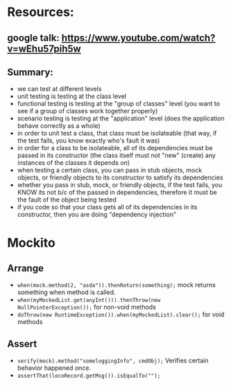 # Resources:
## google talk: https://www.youtube.com/watch?v=wEhu57pih5w
## Summary:
* we can test at different levels
* unit testing is testing at the class level
* functional testing is testing at the "group of classes" level (you want to see if a group of classes work together properly)
* scenario testing is testing at the "application" level (does the application behave correctly as a whole)
* in order to unit test a class, that class must be isolateable (that way, if the test fails, you know exactly who's fault it was)
* in order for a class to be isolateable, all of its dependencies must be passed in its constructor (the class itself must not "new" (create) any instances of the classes it depends on)
* when testing a certain class, you can pass in stub objects, mock objects, or friendly objects to its constructor to satisfy its dependencies
* whether you pass in stub, mock, or friendly objects, if the test fails, you KNOW its not b/c of the passed in dependencies, therefore it must be the fault of the object being tested
* if you code so that your class gets all of its dependencies in its constructor, then you are doing "dependency injection"

# Mockito

## Arrange
* ```when(mock.method(2, "asda")).thenReturn(something);``` mock returns something when method is called.  
* ```when(myMockedList.get(anyInt())).thenThrow(new NullPointerException());``` for non-void methods  
* ```doThrow(new RuntimeException()).when(myMockedList).clear();``` for void methods

## Assert
* ```verify(mock).method("someloggingInfo", cmdObj);```  Verifies certain behavior happened once.  
* ```assertThat(locoRecord.getMsg()).isEqualTo("");```
